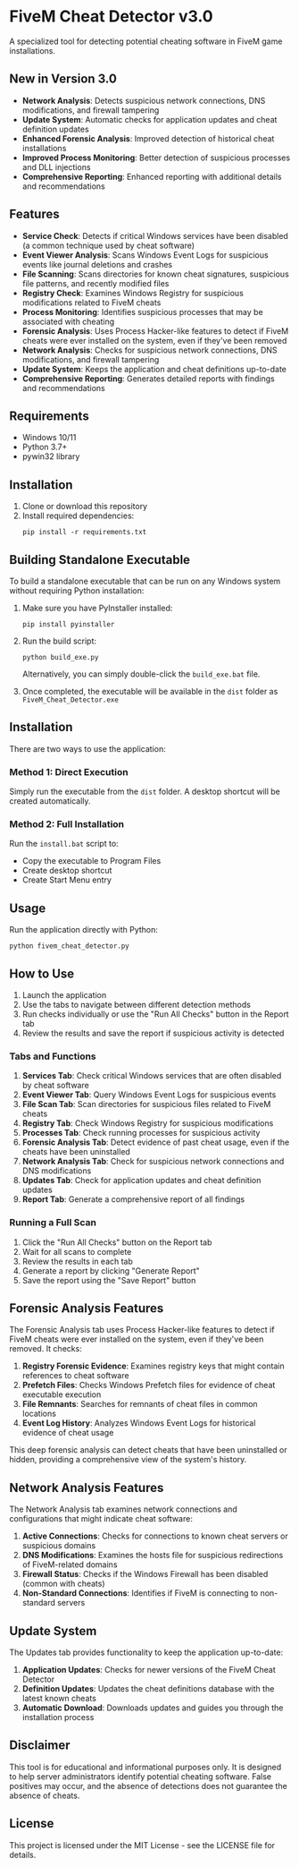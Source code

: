 # FiveM Cheat Detector v3.0

A specialized tool for detecting potential cheating software in FiveM game installations.

## New in Version 3.0

- **Network Analysis**: Detects suspicious network connections, DNS modifications, and firewall tampering
- **Update System**: Automatic checks for application updates and cheat definition updates
- **Enhanced Forensic Analysis**: Improved detection of historical cheat installations
- **Improved Process Monitoring**: Better detection of suspicious processes and DLL injections
- **Comprehensive Reporting**: Enhanced reporting with additional details and recommendations

## Features

- **Service Check**: Detects if critical Windows services have been disabled (a common technique used by cheat software)
- **Event Viewer Analysis**: Scans Windows Event Logs for suspicious events like journal deletions and crashes
- **File Scanning**: Scans directories for known cheat signatures, suspicious file patterns, and recently modified files
- **Registry Check**: Examines Windows Registry for suspicious modifications related to FiveM cheats
- **Process Monitoring**: Identifies suspicious processes that may be associated with cheating
- **Forensic Analysis**: Uses Process Hacker-like features to detect if FiveM cheats were ever installed on the system, even if they've been removed
- **Network Analysis**: Checks for suspicious network connections, DNS modifications, and firewall tampering
- **Update System**: Keeps the application and cheat definitions up-to-date
- **Comprehensive Reporting**: Generates detailed reports with findings and recommendations

## Requirements

- Windows 10/11
- Python 3.7+
- pywin32 library

## Installation

1. Clone or download this repository
2. Install required dependencies:
   ```
   pip install -r requirements.txt
   ```

## Building Standalone Executable

To build a standalone executable that can be run on any Windows system without requiring Python installation:

1. Make sure you have PyInstaller installed:
   ```
   pip install pyinstaller
   ```

2. Run the build script:
   ```
   python build_exe.py
   ```
   
   Alternatively, you can simply double-click the `build_exe.bat` file.

3. Once completed, the executable will be available in the `dist` folder as `FiveM_Cheat_Detector.exe`

## Installation

There are two ways to use the application:

### Method 1: Direct Execution
Simply run the executable from the `dist` folder. A desktop shortcut will be created automatically.

### Method 2: Full Installation
Run the `install.bat` script to:
- Copy the executable to Program Files
- Create desktop shortcut
- Create Start Menu entry

## Usage

Run the application directly with Python:
```
python fivem_cheat_detector.py
```

## How to Use

1. Launch the application
2. Use the tabs to navigate between different detection methods
3. Run checks individually or use the "Run All Checks" button in the Report tab
4. Review the results and save the report if suspicious activity is detected

### Tabs and Functions

1. **Services Tab**: Check critical Windows services that are often disabled by cheat software
2. **Event Viewer Tab**: Query Windows Event Logs for suspicious events
3. **File Scan Tab**: Scan directories for suspicious files related to FiveM cheats
4. **Registry Tab**: Check Windows Registry for suspicious modifications
5. **Processes Tab**: Check running processes for suspicious activity
6. **Forensic Analysis Tab**: Detect evidence of past cheat usage, even if the cheats have been uninstalled
7. **Network Analysis Tab**: Check for suspicious network connections and DNS modifications
8. **Updates Tab**: Check for application updates and cheat definition updates
9. **Report Tab**: Generate a comprehensive report of all findings

### Running a Full Scan

1. Click the "Run All Checks" button on the Report tab
2. Wait for all scans to complete
3. Review the results in each tab
4. Generate a report by clicking "Generate Report"
5. Save the report using the "Save Report" button

## Forensic Analysis Features

The Forensic Analysis tab uses Process Hacker-like features to detect if FiveM cheats were ever installed on the system, even if they've been removed. It checks:

1. **Registry Forensic Evidence**: Examines registry keys that might contain references to cheat software
2. **Prefetch Files**: Checks Windows Prefetch files for evidence of cheat executable execution
3. **File Remnants**: Searches for remnants of cheat files in common locations
4. **Event Log History**: Analyzes Windows Event Logs for historical evidence of cheat usage

This deep forensic analysis can detect cheats that have been uninstalled or hidden, providing a comprehensive view of the system's history.

## Network Analysis Features

The Network Analysis tab examines network connections and configurations that might indicate cheat software:

1. **Active Connections**: Checks for connections to known cheat servers or suspicious domains
2. **DNS Modifications**: Examines the hosts file for suspicious redirections of FiveM-related domains
3. **Firewall Status**: Checks if the Windows Firewall has been disabled (common with cheats)
4. **Non-Standard Connections**: Identifies if FiveM is connecting to non-standard servers

## Update System

The Updates tab provides functionality to keep the application up-to-date:

1. **Application Updates**: Checks for newer versions of the FiveM Cheat Detector
2. **Definition Updates**: Updates the cheat definitions database with the latest known cheats
3. **Automatic Download**: Downloads updates and guides you through the installation process

## Disclaimer

This tool is for educational and informational purposes only. It is designed to help server administrators identify potential cheating software. False positives may occur, and the absence of detections does not guarantee the absence of cheats.

## License

This project is licensed under the MIT License - see the LICENSE file for details.
